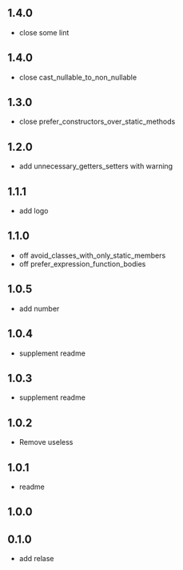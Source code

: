 ## 1.4.0

* close some lint

## 1.4.0

* close cast_nullable_to_non_nullable

## 1.3.0

* close prefer_constructors_over_static_methods

## 1.2.0

* add unnecessary_getters_setters with warning

## 1.1.1

* add logo

## 1.1.0

* off avoid_classes_with_only_static_members 
* off prefer_expression_function_bodies

## 1.0.5

* add number

## 1.0.4

* supplement readme

## 1.0.3

* supplement readme

## 1.0.2

* Remove useless

## 1.0.1

* readme

## 1.0.0


## 0.1.0

* add relase
